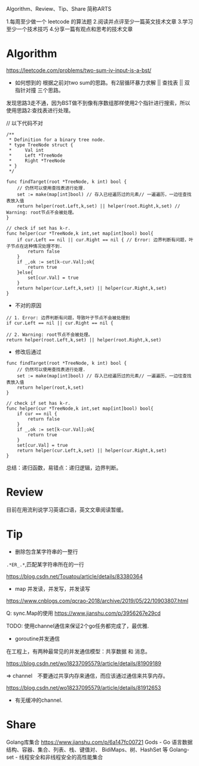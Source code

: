 
Algorithm、Review、Tip、Share 简称ARTS

1.每周至少做一个 leetcode 的算法题 2.阅读并点评至少一篇英文技术文章 3.学习至少一个技术技巧 4.分享一篇有观点和思考的技术文章

# Algorithm
https://leetcode.com/problems/two-sum-iv-input-is-a-bst/

* 如何想到的
根据之前对two sum的思路。有2层循环暴力求解 || 查找表 || 双指针对撞 三个思路。

发现思路3走不通，因为BST做不到像有序数组那样使用2个指针进行搜索，所以使用思路2:查找表进行处理。

// 以下代码不对

```
/**
 * Definition for a binary tree node.
 * type TreeNode struct {
 *     Val int
 *     Left *TreeNode
 *     Right *TreeNode
 * }
 */
 
func findTarget(root *TreeNode, k int) bool {
    // 仍然可以使用查找表进行处理.
    set := make(map[int]bool) // 存入已经遍历过的元素// 一遍遍历，一边往查找表放入值
    return helper(root.Left,k,set) || helper(root.Right,k,set) // Warning: root节点不会被处理。
}

// check if set has k-r.
func helper(cur *TreeNode,k int,set map[int]bool) bool{
    if cur.Left == nil || cur.Right == nil { // Error: 边界判断有问题，叶子节点在这种情况处理不到.
        return false
    }
    if _,ok := set[k-cur.Val];ok{
        return true
    }else{
        set[cur.Val] = true
    }
    return helper(cur.Left,k,set) || helper(cur.Right,k,set)
}
```

* 不对的原因

```
// 1. Error: 边界判断有问题，导致叶子节点不会被处理到
if cur.Left == nil || cur.Right == nil { 

// 2. Warning: root节点不会被处理。
return helper(root.Left,k,set) || helper(root.Right,k,set) 
```

* 修改后通过

```
func findTarget(root *TreeNode, k int) bool {
    // 仍然可以使用查找表进行处理.
    set := make(map[int]bool) // 存入已经遍历过的元素// 一遍遍历，一边往查找表放入值
    return helper(root,k,set)
}

// check if set has k-r.
func helper(cur *TreeNode,k int,set map[int]bool) bool{
    if cur == nil {
        return false
    }
    if _,ok := set[k-cur.Val];ok{
        return true
    }
    set[cur.Val] = true
    return helper(cur.Left,k,set) || helper(cur.Right,k,set)
}
```

总结：递归函数，易错点：递归逻辑，边界判断。

# Review
目前在用流利说学习英语口语，英文文章阅读暂缓。

# Tip

* 删除包含某字符串的一整行

`.*ER_.*`,匹配某字符串所在的一行

https://blog.csdn.net/Touatou/article/details/83380364

* map 并发读，并发写，并发读写

https://www.cnblogs.com/qcrao-2018/archive/2019/05/22/10903807.html

Q: sync.Map的使用
https://www.jianshu.com/p/3956267e29cd

TODO: 使用channel通信来保证2个go任务都完成了，最优雅.

* goroutine并发通信

在工程上，有两种最常见的并发通信模型：共享数据 和 消息。

https://blog.csdn.net/wo18237095579/article/details/81909189

=> channel 不要通过共享内存来通信，而应该通过通信来共享内存。

https://blog.csdn.net/wo18237095579/article/details/81912653

* 有无缓冲的channel.


# Share
Golang库集合
https://www.jianshu.com/p/6a147fc00721
Gods - Go 语言数据结构、容器、集合、列表、栈、键值对、 BidiMaps、树、HashSet 等
Golang-set - 线程安全和非线程安全的高性能集合
